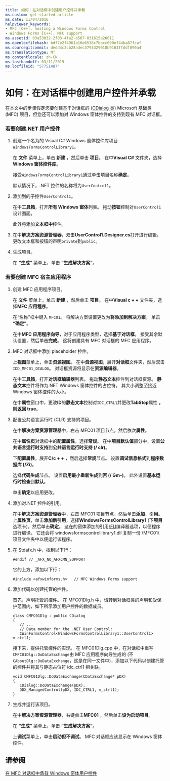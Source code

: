 ```yaml
---
title: 如何：在对话框中创建用户控件并承载
ms.custom: get-started-article
ms.date: 11/04/2016
helpviewer_keywords:
- MFC [C++], hosting a Windows Forms Control
- Windows Forms [C++], MFC support
ms.assetid: 03a53032-2f03-4fa2-b567-031615a26011
ms.openlocfilehash: bdf7e2f4961a16e6538c7bbcc690ef44ba87fcaf
ms.sourcegitcommit: dedd4c3cb28adec3793329018b9163ffddf890a4
ms.translationtype: MT
ms.contentlocale: zh-CN
ms.lasthandoff: 03/11/2019
ms.locfileid: "57751487"
---
```

# <a name="how-to-create-the-user-control-and-host-in-a-dialog-box"></a>如何：在对话框中创建用户控件并承载

在本文中的步骤假定您要创建基于对话框的 ([CDialog 类](../mfc/reference/cdialog-class.md)) Microsoft 基础类 (MFC) 项目，但您还可以添加对 Windows 窗体控件的支持到现有 MFC 对话框。

### <a name="to-create-the-net-user-control"></a>若要创建.NET 用户控件

1. 创建一个名为的 Visual C# Windows 窗体控件库项目`WindowsFormsControlLibrary1`。

   在 **文件** 菜单上，单击 **新建** ，然后单击 **项目**。 在中**Visual C#** 文件夹，选择**Windows 窗体控件库**。

   接受`WindowsFormsControlLibrary1`通过单击项目名称**确定**。

   默认情况下，.NET 控件的名称将为`UserControl1`。

1. 添加到的子控件`UserControl1`。

   在中**工具箱**，打开**所有 Windows 窗体**列表。 拖动**按钮**控制对`UserControl1`设计图面。

   此外将添加**文本框中**控件。

1. 在中**解决方案资源管理器**，双击**UserControl1.Designer.cs**打开进行编辑。 更改文本框和按钮的声明`private`到`public`。

1. 生成项目。

   在 **“生成”** 菜单上，单击 **“生成解决方案”**。

### <a name="to-create-the-mfc-host-application"></a>若要创建 MFC 宿主应用程序

1. 创建 MFC 应用程序项目。

   在 **文件** 菜单上，单击 **新建** ，然后单击 **项目**。 在中**Visual c + +** 文件夹，选择**MFC 应用程序**。

   在“名称”框中键入 `MFC01`。 将解决方案设置更改为**将添加到解决方案**。 单击 **“确定”**。

   在中**MFC 应用程序向导**，对于应用程序类型，选择**基于对话框**。 接受其余默认设置，然后单击**完成**。 这将创建具有 MFC 对话框的 MFC 应用程序。

1. MFC 对话框中添加 placeholder 控件。

   上**视图**菜单上，单击**资源视图**。 在中**资源视图**，展开**对话框**文件夹，然后双击`IDD_MFC01_DIALOG`。 对话框资源将显示在**资源编辑器**。

   在中**工具箱**，打开**对话框编辑器**列表。 拖动**静态文本**控件到对话框资源。 **静态文本**控件将作为.NET Windows 窗体控件的占位符。 其大小调整至接近 Windows 窗体控件的大小。

   在中**属性**窗口中，更改**ID**的**静态文本**控制对`IDC_CTRL1`并更改**TabStop**属性 **，则返回 true**。

1. 配置公共语言运行时 (CLR) 支持的项目。

   在中**解决方案资源管理器**中，右击 MFC01 项目节点，然后依次**属性**。

   在中**属性页**对话框中的**配置属性**，选择**常规**。 在中**项目默认值**部分中，设置**公共语言运行时支持**到**公共语言运行时支持 (/ clr)**。

   下**配置属性**，展开**C/c + +** ，然后选择**常规**节点。 设置**调试信息格式**到**程序数据库 (/Zi)**。

   选择**代码生成**节点。 设置**启用最小重新生成**到**否 (/ Gm-)**。 此外设置**基本运行时检查**到**默认**。

   单击**确定**以应用更改。

1. 添加对.NET 控件的引用。

   在中**解决方案资源管理器**中，右击 MFC01 项目节点，然后单击**添加**，**引用**。 上**属性页**，单击**添加新引用**，选择**WindowsFormsControlLibrary1** (下**项目**选项卡)，然后单击**确定**。 这在的窗体添加的引用[/FU](../build/reference/fu-name-forced-hash-using-file.md)编译器选项，以便程序进行编译。 它还会将 windowsformscontrollibrary1.dll 复制一份 \MFC01\ 项目文件夹中以便运行该程序。

1. 在 Stdafx.h 中，找到以下行：

    ```
    #endif // _AFX_NO_AFXCMN_SUPPORT
    ```

   它的上方，添加以下行：

    ```
    #include <afxwinforms.h>   // MFC Windows Forms support
    ```

1. 添加代码以创建托管的控件。

   首先，声明托管的控件。 在 MFC01Dlg.h 中，请转到对话框类的声明和受保护范围内，如下所示添加用户控件的数据成员。

    ```
    class CMFC01Dlg : public CDialog
    {
       // ...
       // Data member for the .NET User Control:
       CWinFormsControl<WindowsFormsControlLibrary1::UserControl1> m_ctrl1;
    ```

   接下来，提供托管控件的实现。 在 MFC01Dlg.cpp 中，在对话框中重写`CMFC01Dlg::DoDataExchange`由 MFC 应用程序向导生成的 (不`CAboutDlg::DoDataExchange`，这是在同一文件中)，添加以下代码以创建托管的控件并将其与静态占位符 idc_ctrl1 相关联。

    ```
    void CMFC01Dlg::DoDataExchange(CDataExchange* pDX)
    {
       CDialog::DoDataExchange(pDX);
       DDX_ManagedControl(pDX, IDC_CTRL1, m_ctrl1);
    }
    ```

1. 生成并运行该项目。

   在中**解决方案资源管理器**，右键单击**MFC01** ，然后单击**设为启动项目**。

   在 **“生成”** 菜单上，单击 **“生成解决方案”**。

   上**调试**菜单上，单击**启动但不调试**。 MFC 对话框应该显示在 Windows 窗体控件。

## <a name="see-also"></a>请参阅

[在 MFC 对话框中承载 Windows 窗体用户控件](../dotnet/hosting-a-windows-form-user-control-in-an-mfc-dialog-box.md)
